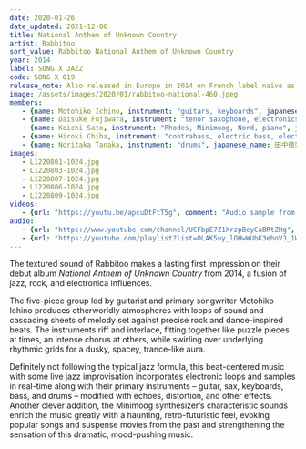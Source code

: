 ```yaml
---
date: 2020-01-26
date_updated: 2021-12-06
title: National Anthem of Unknown Country
artist: Rabbitoo
sort_value: Rabbitoo National Anthem of Unknown Country
year: 2014
label: SONG X JAZZ
code: SONG X 019
release_note: Also released in Europe in 2014 on French label naïve as NJ624611.
image: /assets/images/2020/01/rabbitoo-national-460.jpeg
members:
   - {name: Motohiko Ichino, instrument: "guitars, keyboards", japanese_name: 市野元彦, url: "https://motohikoichino.com/"}
   - {name: Daisuke Fujiwara, instrument: "tenor saxophone, electronics", japanese_name: 藤原大輔, url: "http://www.fujiwaradaisuke.com/"}
   - {name: Koichi Sato, instrument: "Rhodes, Minimoog, Nord, piano", japanese_name: 佐藤浩一, url: "http://koichisato.com/"}
   - {name: Hiroki Chiba, instrument: "contrabass, electric bass, electronics", japanese_name: 千葉広樹, url: "https://linktr.ee/Hirokichiba"}
   - {name: Noritaka Tanaka, instrument: "drums", japanese_name: 田中徳崇, url: "https://www.jazz.co.jp/Mus/tanakatokutakashi.html"}
images:
   - L1220801-1024.jpg
   - L1220803-1024.jpg
   - L1220807-1024.jpg
   - L1220806-1024.jpg
   - L1220809-1024.jpg
videos: 
   - {url: "https://youtu.be/apcuDtFtT5g", comment: "Audio sample from “Subliminal Sublimation”, the sixth track on this album"}
audio:
   - {url: "https://www.youtube.com/channel/UCFbpE7Z1XrzpBeyCaBRtZHg", comment: "More audio available on Rabbitto’s video channel"}
   - {url: "https://youtube.com/playlist?list=OLAK5uy_lOHwWUbK3ehoVJ_1WQyyr94BGkOjr2E9A", comment: "Full album playlist for this album"}
---
```

The textured sound of Rabbitoo makes a lasting first impression on their debut album *National Anthem of Unknown Country* from 2014, a fusion of jazz, rock, and electronica influences.

The five-piece group led by guitarist and primary songwriter Motohiko Ichino produces otherworldly atmospheres with loops of sound and cascading sheets of melody set against precise rock and dance-inspired beats. The instruments riff and interlace, fitting together like puzzle pieces at times, an intense chorus at others, while swirling over underlying rhythmic grids for a dusky, spacey, trance-like aura.

Definitely not following the typical jazz formula, this beat-centered music with some live jazz improvisation incorporates electronic loops and samples in real-time along with their primary instruments – guitar, sax, keyboards, bass, and drums – modified with echoes, distortion, and other effects. Another clever addition, the Minimoog synthesizer’s characteristic sounds enrich the music greatly with a haunting, retro-futuristic feel, evoking popular songs and suspense movies from the past and strengthening the sensation of this dramatic, mood-pushing music.


